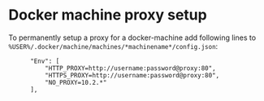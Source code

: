 # Docker machine proxy setup

To permanently setup a proxy for a docker-machine add following lines to `%USER%/.docker/machine/machines/*machinename*/config.json`:
```
      "Env": [
          "HTTP_PROXY=http://username:password@proxy:80",
          "HTTPS_PROXY=http://username:password@proxy:80",
          "NO_PROXY=10.2.*"
      ],
```

